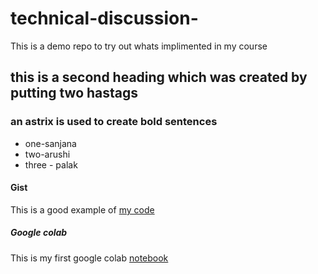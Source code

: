 # technical-discussion-
This is a demo repo to try out whats implimented in my course


## this is a second heading which was created by putting two hastags
### an astrix is used to create bold sentences 

* one-sanjana
* two-arushi
* three - palak

#### Gist
This is a good example of [my code](https://gist.github.com/sanjsky24/248384c29fd7c539bbec4884b3e01099)

##### Google colab
This is my first google colab [notebook](https://colab.research.google.com/github/sanjsky24/technical-discussion-/blob/main/Firstongooglecolab.ipynb)

